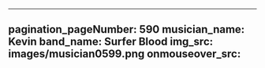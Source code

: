 ------
pagination_pageNumber: 590
musician_name: Kevin
band_name: Surfer Blood
img_src: images/musician0599.png
onmouseover_src: 
------